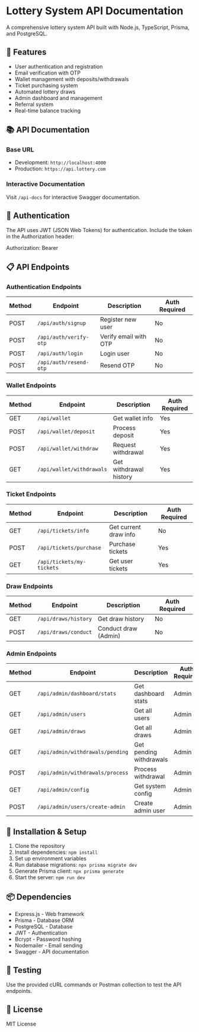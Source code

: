 # Lottery System API Documentation

A comprehensive lottery system API built with Node.js, TypeScript, Prisma, and PostgreSQL.

## 🚀 Features

- User authentication and registration
- Email verification with OTP
- Wallet management with deposits/withdrawals
- Ticket purchasing system
- Automated lottery draws
- Admin dashboard and management
- Referral system
- Real-time balance tracking

## 📚 API Documentation

### Base URL
- Development: `http://localhost:4000`
- Production: `https://api.lottery.com`

### Interactive Documentation
Visit `/api-docs` for interactive Swagger documentation.

## 🔐 Authentication

The API uses JWT (JSON Web Tokens) for authentication. Include the token in the Authorization header:

Authorization: Bearer <your-jwt-token>


## 📋 API Endpoints

### Authentication Endpoints

| Method | Endpoint | Description | Auth Required |
|--------|----------|-------------|---------------|
| POST | `/api/auth/signup` | Register new user | No |
| POST | `/api/auth/verify-otp` | Verify email with OTP | No |
| POST | `/api/auth/login` | Login user | No |
| POST | `/api/auth/resend-otp` | Resend OTP | No |

### Wallet Endpoints

| Method | Endpoint | Description | Auth Required |
|--------|----------|-------------|---------------|
| GET | `/api/wallet` | Get wallet info | Yes |
| POST | `/api/wallet/deposit` | Process deposit | Yes |
| POST | `/api/wallet/withdraw` | Request withdrawal | Yes |
| GET | `/api/wallet/withdrawals` | Get withdrawal history | Yes |

### Ticket Endpoints

| Method | Endpoint | Description | Auth Required |
|--------|----------|-------------|---------------|
| GET | `/api/tickets/info` | Get current draw info | No |
| POST | `/api/tickets/purchase` | Purchase tickets | Yes |
| GET | `/api/tickets/my-tickets` | Get user tickets | Yes |

### Draw Endpoints

| Method | Endpoint | Description | Auth Required |
|--------|----------|-------------|---------------|
| GET | `/api/draws/history` | Get draw history | No |
| POST | `/api/draws/conduct` | Conduct draw (Admin) | No |

### Admin Endpoints

| Method | Endpoint | Description | Auth Required |
|--------|----------|-------------|---------------|
| GET | `/api/admin/dashboard/stats` | Get dashboard stats | Admin |
| GET | `/api/admin/users` | Get all users | Admin |
| GET | `/api/admin/draws` | Get all draws | Admin |
| GET | `/api/admin/withdrawals/pending` | Get pending withdrawals | Admin |
| POST | `/api/admin/withdrawals/process` | Process withdrawal | Admin |
| GET | `/api/admin/config` | Get system config | Admin |
| POST | `/api/admin/users/create-admin` | Create admin user | Admin |

## 🔧 Installation & Setup

1. Clone the repository
2. Install dependencies: `npm install`
3. Set up environment variables
4. Run database migrations: `npx prisma migrate dev`
5. Generate Prisma client: `npx prisma generate`
6. Start the server: `npm run dev`

## 📦 Dependencies

- Express.js - Web framework
- Prisma - Database ORM
- PostgreSQL - Database
- JWT - Authentication
- Bcrypt - Password hashing
- Nodemailer - Email sending
- Swagger - API documentation

## 🧪 Testing

Use the provided cURL commands or Postman collection to test the API endpoints.

## 📝 License

MIT License
